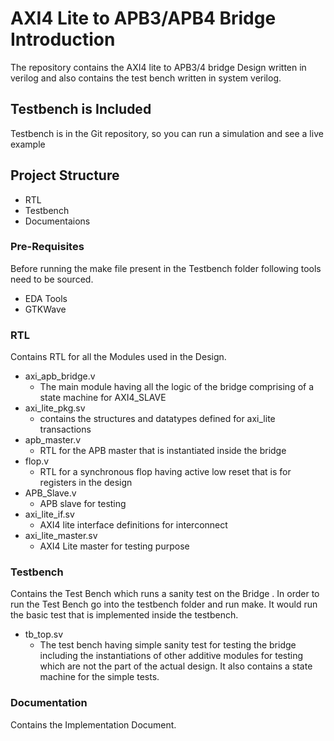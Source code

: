 # AXI4 Lite to APB3/APB4 Bridge Introduction
The repository contains the AXI4 lite to APB3/4 bridge Design written in verilog and also contains the test bench written in system verilog.


## Testbench is Included 
Testbench is in the Git repository, so you can 
run a simulation and see a live example 

## Project Structure
   * RTL
   * Testbench 
   * Documentaions
	
### Pre-Requisites
Before running the make file present in the Testbench folder following tools need to be sourced.
   * EDA Tools
   * GTKWave

### RTL
Contains RTL for all the Modules used in the Design.

   * axi_apb_bridge.v
      * The main module having all the logic of the bridge comprising of a state machine for AXI4_SLAVE
   * axi_lite_pkg.sv
      * contains the structures and datatypes defined for axi_lite transactions
   * apb_master.v
      * RTL for the APB master that is instantiated inside the bridge
   * flop.v
      * RTL for a synchronous flop having active low reset that is for registers in the design 
   * APB_Slave.v
      * APB slave for testing
   * axi_lite_if.sv
      * AXI4 lite interface definitions for interconnect
   * axi_lite_master.sv
      * AXI4 Lite master for testing purpose

### Testbench
Contains the Test Bench which runs a sanity test on the Bridge . In order to run the Test Bench go into the testbench folder and run make. It would
run the basic test that is implemented inside the testbench.

   * tb_top.sv
      * The test bench having simple sanity test for testing the bridge including the instantiations of other additive modules for testing
	which are not the part of the actual design. It also contains a state machine for the simple tests.

### Documentation
Contains the Implementation Document.
